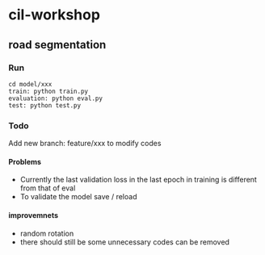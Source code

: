 # cil-workshop
## road segmentation

### Run
	cd model/xxx
	train: python train.py
	evaluation: python eval.py
	test: python test.py

### Todo
Add new branch: feature/xxx to modify codes

#### Problems 
 - Currently the last validation loss in the last epoch in training is different from that of eval
 - To validate the model save / reload

#### improvemnets
 - random rotation
 - there should still be some unnecessary codes can be removed
